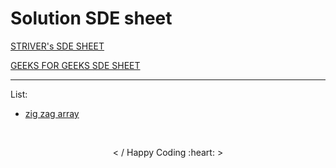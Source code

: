 <h1> Solution SDE sheet </h1>

 [STRIVER's SDE SHEET](https://docs.google.com/document/d/1SM92efk8oDl8nyVw8NHPnbGexTS9W-1gmTEYfEurLWQ/edit) 
 
 [GEEKS FOR GEEKS SDE SHEET](https://www.geeksforgeeks.org/must-do-coding-questions-for-companies-like-amazon-microsoft-adobe/) 
<hr>
<!-- total solution count = 153 -->
List:
<br>

- [zig zag array](https://github.com/saket349/SDE/blob/47bff37c89d7920f101d0f72d7603bf956d8c161/Day1_array/zig%20zag%20array.md)
<br>
<p align="center"> < / Happy Coding :heart: > </p>
